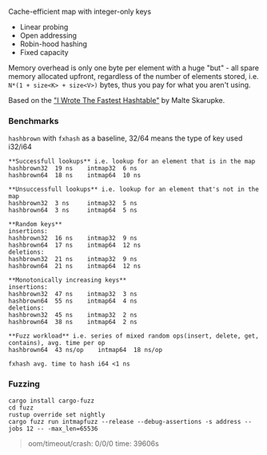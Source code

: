 Cache-efficient map with integer-only keys
- Linear probing
- Open addressing
- Robin-hood hashing
- Fixed capacity

Memory overhead is only one byte per element with a huge "but" - all spare memory
allocated upfront, regardless of the number of elements stored, i.e. `N*(1 + size<K> + size<V>)` bytes, 
thus you pay for what you aren't using.

Based on the ["I Wrote The Fastest Hashtable"](https://probablydance.com/2017/02/26/i-wrote-the-fastest-hashtable) by Malte Skarupke.

### Benchmarks
`hashbrown` with `fxhash` as a baseline, 32/64 means the type of key used i32/i64
``` 
**Successfull lookups** i.e. lookup for an element that is in the map
hashbrown32  19 ns    intmap32  6 ns
hashbrown64  18 ns    intmap64  10 ns

**Unsuccessfull lookups** i.e. lookup for an element that's not in the map
hashbrown32  3 ns     intmap32  5 ns
hashbrown64  3 ns     intmap64  5 ns

**Random keys**
insertions:
hashbrown32  16 ns    intmap32  9 ns
hashbrown64  17 ns    intmap64  12 ns
deletions:
hashbrown32  21 ns    intmap32  9 ns
hashbrown64  21 ns    intmap64  12 ns

**Monotonically increasing keys**
insertions:
hashbrown32  47 ns    intmap32  3 ns   
hashbrown64  55 ns    intmap64  4 ns
deletions:
hashbrown32  45 ns    intmap32  2 ns
hashbrown64  38 ns    intmap64  2 ns

**Fuzz workload** i.e. series of mixed random ops(insert, delete, get, contains), avg. time per op
hashbrown64  43 ns/op    intmap64  18 ns/op

fxhash avg. time to hash i64 <1 ns
```

### Fuzzing
```
cargo install cargo-fuzz
cd fuzz
rustup override set nightly
cargo fuzz run intmapfuzz --release --debug-assertions -s address --jobs 12 -- -max_len=65536
```
> oom/timeout/crash: 0/0/0 time: 39606s 
